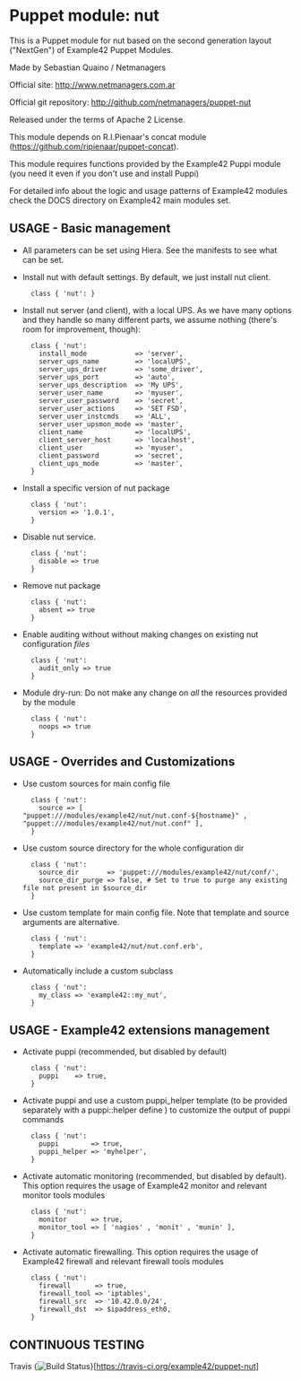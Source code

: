 # Puppet module: nut

This is a Puppet module for nut based on the second generation layout ("NextGen") of Example42 Puppet Modules.

Made by Sebastian Quaino / Netmanagers

Official site: http://www.netmanagers.com.ar

Official git repository: http://github.com/netmanagers/puppet-nut

Released under the terms of Apache 2 License.

This module depends on R.I.Pienaar's concat module (https://github.com/ripienaar/puppet-concat).

This module requires functions provided by the Example42 Puppi module (you need it even if you don't use and install Puppi)

For detailed info about the logic and usage patterns of Example42 modules check the DOCS directory on Example42 main modules set.


## USAGE - Basic management

* All parameters can be set using Hiera. See the manifests to see what can be set.

* Install nut with default settings. By default, we just install nut client.

        class { 'nut': }

* Install nut server (and client), with a local UPS. As we have many options and they handle 
  so many different parts, we assume nothing (there's room for improvement, though):

        class { 'nut':
          install_mode            => 'server',
          server_ups_name         => 'localUPS',
          server_ups_driver       => 'some_driver',
          server_ups_port         => 'auto',
          server_ups_description  => 'My UPS',
          server_user_name        => 'myuser',
          server_user_password    => 'secret',
          server_user_actions     => 'SET FSD',
          server_user_instcmds    => 'ALL',
          server_user_upsmon_mode => 'master',
          client_name             => 'localUPS',
          client_server_host      => 'localhost',
          client_user             => 'myuser',
          client_password         => 'secret',
          client_ups_mode         => 'master',
        }

* Install a specific version of nut package

        class { 'nut':
          version => '1.0.1',
        }

* Disable nut service.

        class { 'nut':
          disable => true
        }

* Remove nut package

        class { 'nut':
          absent => true
        }

* Enable auditing without without making changes on existing nut configuration *files*

        class { 'nut':
          audit_only => true
        }

* Module dry-run: Do not make any change on *all* the resources provided by the module

        class { 'nut':
          noops => true
        }


## USAGE - Overrides and Customizations
* Use custom sources for main config file 

        class { 'nut':
          source => [ "puppet:///modules/example42/nut/nut.conf-${hostname}" , "puppet:///modules/example42/nut/nut.conf" ], 
        }


* Use custom source directory for the whole configuration dir

        class { 'nut':
          source_dir       => 'puppet:///modules/example42/nut/conf/',
          source_dir_purge => false, # Set to true to purge any existing file not present in $source_dir
        }

* Use custom template for main config file. Note that template and source arguments are alternative. 

        class { 'nut':
          template => 'example42/nut/nut.conf.erb',
        }

* Automatically include a custom subclass

        class { 'nut':
          my_class => 'example42::my_nut',
        }


## USAGE - Example42 extensions management 
* Activate puppi (recommended, but disabled by default)

        class { 'nut':
          puppi    => true,
        }

* Activate puppi and use a custom puppi_helper template (to be provided separately with a puppi::helper define ) to customize the output of puppi commands 

        class { 'nut':
          puppi        => true,
          puppi_helper => 'myhelper', 
        }

* Activate automatic monitoring (recommended, but disabled by default). This option requires the usage of Example42 monitor and relevant monitor tools modules

        class { 'nut':
          monitor      => true,
          monitor_tool => [ 'nagios' , 'monit' , 'munin' ],
        }

* Activate automatic firewalling. This option requires the usage of Example42 firewall and relevant firewall tools modules

        class { 'nut':       
          firewall      => true,
          firewall_tool => 'iptables',
          firewall_src  => '10.42.0.0/24',
          firewall_dst  => $ipaddress_eth0,
        }


## CONTINUOUS TESTING

Travis {<img src="https://travis-ci.org/example42/puppet-nut.png?branch=master" alt="Build Status" />}[https://travis-ci.org/example42/puppet-nut]
